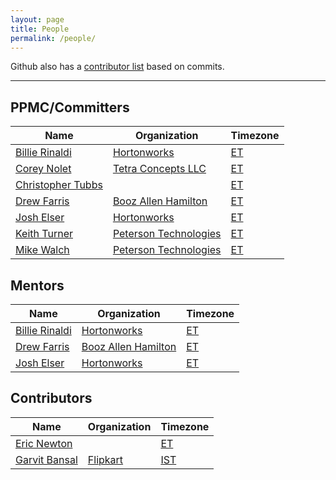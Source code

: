 ```yaml
---
layout: page
title: People
permalink: /people/
---
```


Github also has a [contributor list](https://github.com/apache/incubator-fluo/graphs/contributors)
based on commits.

---

## PPMC/Committers

| Name                                               | Organization                | Timezone |
-----------------------------------------------------|-----------------------------|----------|
| [Billie Rinaldi](https://github.com/billierinaldi) | [Hortonworks][hw]           | [ET][et] |
| [Corey Nolet](https://github.com/cjnolet)          | [Tetra Concepts LLC][tc]    | [ET][et] |
| [Christopher Tubbs](https://github.com/ctubbsii)   |                             | [ET][et] |
| [Drew Farris](https://github.com/drewfarris)       | [Booz Allen Hamilton][bah]  | [ET][et] |
| [Josh Elser](https://github.com/joshelser)         | [Hortonworks][hw]           | [ET][et] |
| [Keith Turner](https://github.com/keith-turner)    | [Peterson Technologies][pt] | [ET][et] |
| [Mike Walch](https://github.com/mikewalch)         | [Peterson Technologies][pt] | [ET][et] |

## Mentors

| Name                                               | Organization               | Timezone |
-----------------------------------------------------|----------------------------|----------|
| [Billie Rinaldi](https://github.com/billierinaldi) | [Hortonworks][hw]          | [ET][et] |
| [Drew Farris](https://github.com/drewfarris)       | [Booz Allen Hamilton][bah] | [ET][et] |
| [Josh Elser](https://github.com/joshelser)         | [Hortonworks][hw]          | [ET][et] |

## Contributors

| Name                                          | Organization                        | Timezone   |
------------------------------------------------|-------------------------------------|------------|
| [Eric Newton](https://github.com/ericnewton)  |                                     | [ET][et]   |
| [Garvit Bansal](https://github.com/Garvit244) | [Flipkart](http://www.flipkart.com) | [IST][ist] |

[tc]: http://www.tetraconcepts.com/
[hw]: http://hortonworks.com/
[pt]: http://www.ptech-llc.com/
[bah]: http://www.boozallen.com/
[et]: http://www.timeanddate.com/time/zones/et
[ist]: http://www.timeanddate.com/time/zones/ist
